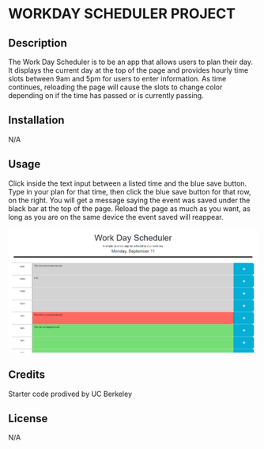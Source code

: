 # WORKDAY SCHEDULER PROJECT

## Description

The Work Day Scheduler is to be an app that allows users to plan their day. It displays the current day at the top of the page and provides hourly time slots between 9am and 5pm for users to enter information. As time continues, reloading the page will cause the slots to change color depending on if the time has passed or is currently passing.

## Installation

N/A

## Usage

Click inside the text input between a listed time and the blue save button.
Type in your plan for that time, then click the blue save button for that row, on the right.
You will get a message saying the event was saved under the black bar at the top of the page.
Reload the page as much as you want, as long as you are on the same device the event saved will reappear.

![image](assets/imgs/scheduler.png)

## Credits

Starter code prodived by UC Berkeley

## License

N/A